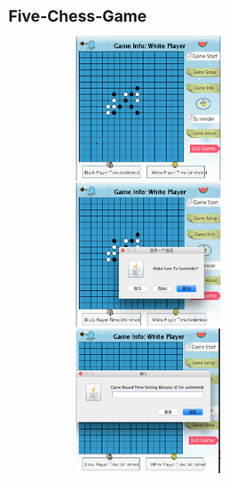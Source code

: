 # Five-Chess-Game


<p align="center">
  <img src="https://github.com/lambert0415/Five-Chess-Game/blob/master/demo1.png" width="260" height="260" title="demo1">
  <img src="https://github.com/lambert0415/Five-Chess-Game/blob/master/demo2.png" width="260" height="260" >
  <img src="https://github.com/lambert0415/Five-Chess-Game/blob/master/demo3.png" width="260" height="260" >
</p>
